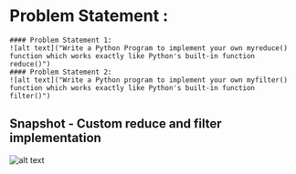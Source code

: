 # Problem Statement :
```
#### Problem Statement​ ​1:
![alt text]("Write a Python Program to implement your own myreduce() function which works exactly like Python's built-in function reduce()")
#### Problem Statement​ ​2:
![alt text]("Write a Python program to implement your own myfilter() function which works exactly like Python's built-in function filter()")
```

## Snapshot - Custom reduce and filter implementation 


![alt text](screenshots/moving_average_numpy_implementation.png "cutom reduce and filter implementation")

